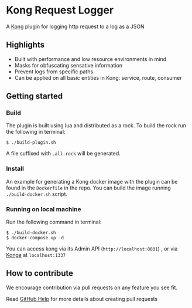 # Kong Request Logger
A [Kong](https://konghq.com/kong/) plugin for logging http request to a log as a JSON

## Highlights
* Built with performance and low resource environments in mind
* Masks for obfuscating sensative information
* Prevent logs from specific paths
* Can be applied on all basic entities in Kong: service, route, consumer

## Getting started

### Build
The plugin is built using lua and distributed as a rock.
To build the rock run the following in terminal:
```
$ ./build-plugin.sh
```
A file suffixed with `.all.rock` will be generated.

### Install
An example for generating a Kong docker image with the plugin can be found in the `Dockerfile` in the repo.
You can build the image running `./build-docker.sh` script.

### Running on local machine
Run the following command in terminal:
```
$ ./build-docker.sh
$ docker-compose up -d
```
You can access kong via its Admin API (`http://localhost:8001`) , or via [Konga](https://github.com/pantsel/konga) at `localhost:1337`

## How to contribute
We encourage contribution via pull requests on any feature you see fit.

Read [GitHub Help](https://help.github.com/articles/about-pull-requests/) for more details about creating pull requests
